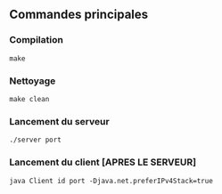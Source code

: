 ## Commandes principales

### Compilation 
`make`

### Nettoyage
`make clean`

### Lancement du serveur
`./server port`

### Lancement du client [APRES LE SERVEUR]
`java Client id port -Djava.net.preferIPv4Stack=true`

